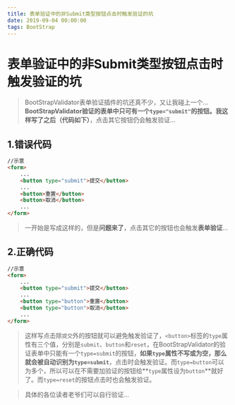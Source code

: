 ```yaml
---
title: 表单验证中的非Submit类型按钮点击时触发验证的坑
date: 2019-09-04 00:00:00
tags: BootStrap
---
```


# 表单验证中的非Submit类型按钮点击时触发验证的坑

> BootStrapValidator表单验证插件的坑还真不少，又让我碰上一个...
> **BootStrapValidator验证的表单中只可有一个``type="submit"``的按钮。**我这样写了之后**（代码如下）**，点击其它按钮仍会触发验证...

## 1.错误代码
```html
//示意
<form>
    ...
    <button type="submit">提交</button>
    ...
    <button>重置</button>
    <button>取消</button>
    ...
</form>
```
> 一开始是写成这样的，但是**问题来了**，点击其它的按钮也会触发**表单验证**...

## 2.正确代码
```html
//示意
<form>
    ...
    <button type="submit">提交</button>
    ...
    <button type="button">重置</button>
    <button type="button">取消</button>
    ...
</form>
```
> 这样写点击除``提交``外的按钮就可以避免触发验证了，``<button>``标签的``type``属性有三个值，分别是``submit``、``button``和``reset``，在BootStrapValidator的验证表单中只能有一个``type=submit``的按钮，**如果``type``属性不写或为空，那么就会被自动识别为``type=submit``**，点击时会触发验证。而``type=button``可以为多个，所以可以在不需要加验证的按钮给**``type``属性设为``button``**就好了。而``type=reset``的按钮点击时也会触发验证。

> 具体的各位读者老爷们可以自行验证...
